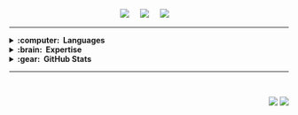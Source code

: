 


<p align="center">
  <a href="mailto:jacklhanlon@yahoo.co.uk"><img src="https://img.shields.io/badge/email-%23D14836.svg?&style=for-the-badge&logo=gmail&logoColor=white" /></a>&nbsp;&nbsp;&nbsp;&nbsp;
  <a href="https://www.instagram.com/jackhanlonbrah/"><img src="https://img.shields.io/badge/instagram-%23dc2743.svg?&style=for-the-badge&logo=instagram&logoColor=white" /></a>&nbsp;&nbsp;&nbsp;&nbsp;
  <a href="https://www.linkedin.com/in/jack-hanlon-50267a125/"><img src="https://img.shields.io/badge/linkedin-%230077B5.svg?&style=for-the-badge&logo=linkedin&logoColor=white" /></a>&nbsp;&nbsp;&nbsp;&nbsp;
  </a>
</p>

<hr/>

<details>
  <summary><b>:computer: &nbsp;Languages</b></summary>
  <br/>

![Java](https://img.shields.io/badge/JAVA-007396.svg?&style=flat&logo=java&logoColor=white)&nbsp;
![Python](https://img.shields.io/badge/PYTHON-3776AB.svg?&style=flat&logo=python&logoColor=white)&nbsp;
![C](https://img.shields.io/badge/C-3b3b3b.svg?&style=flat&logo=c&logoColor=white)&nbsp;
![HTML5](https://img.shields.io/badge/HTML5-E34F26.svg?&style=flat&logo=html5&logoColor=white)&nbsp;
![CSS3](https://img.shields.io/badge/CSS3-%231572B6.svg?&style=flat&logo=css3&logoColor=white)&nbsp;
![JavaScript](https://img.shields.io/badge/JAVASCRIPT-323330.svg?&style=flat&logo=javascript&logoColor=%23F7DF1E)\
![PHP](https://img.shields.io/badge/PHP-%231572B6.svg?&style=flat&logo=php&logoColor=white)&nbsp;
![R](https://img.shields.io/badge/R-%231572B6.svg?&style=flat&logo=r&logoColor=white)&nbsp;
![MATLAB](https://img.shields.io/badge/MATLAB-%231572B6.svg?&style=flat&logo=matlab&logoColor=white)&nbsp;
![ASSEMBLY](https://img.shields.io/badge/ASSEMBLY-%231572B6.svg?&style=flat&logo=assembly&logoColor=white)&nbsp;
</details>

<!--
Details
-->

<details>
  <summary><b>:brain: &nbsp;Expertise</b></summary>
  <br/>


![Git](https://img.shields.io/badge/GIT-%23F05033.svg?&style=flat&logo=git&logoColor=white)&nbsp;
![GitHub](https://img.shields.io/badge/GITHUB-%23121011.svg?&style=flat&logo=github&logoColor=white)&nbsp;
![GitLab](https://img.shields.io/badge/GITLAB-%23181717.svg?&style=flat&logo=gitlab&logoColor=white)&nbsp;
![Atom](https://img.shields.io/badge/ATOM-007ACC.svg?&style=flat&logo=atom)&nbsp;
![REACT](https://img.shields.io/badge/REACT-%2320232a.svg?style=flat&logo=react&logoColor=%2361DAFB)&nbsp;
![VUE](https://img.shields.io/badge/VUE-%2320232a.svg?style=flat&logo=vue&logoColor=%2361DAFB)&nbsp;
![DJANGO](https://img.shields.io/badge/DJANGO-%2320232a.svg?style=flat&logo=django&logoColor=%2361DAFB)&nbsp;
</details>

<!--
Details
-->

<details>
  <summary><b>:gear: &nbsp;GitHub Stats</b></summary>
  <br/>
    <p align="center">
        <img height="137px" src="https://github-readme-streak-stats.herokuapp.com/?user=jack-hanlon&hide_border=true&theme=nightowl" />
    </p>
    <p align="center">
        <img height="137px" src="https://github-readme-stats.vercel.app/api?username=jack-hanlon&hide_title=true&hide_border=true&show_icons=true&include_all_commits=true&count_private=true&line_height=21&theme=nightowl" /> <img height="137px" src="https://github-readme-stats.vercel.app/api/top-langs/?username=jack-hanlon&hide=html&hide_title=true&hide_border=true&layout=compact&langs_count=8&theme=nightowl" />
    </p>
</details>

<hr/>
<br/>

<p align="right">
<img src="https://komarev.com/ghpvc/?username=jack-hanlon&style=plastic&label=Views"><img>
<img src="https://badges.pufler.dev/visits/jack-hanlon/jack-hanlon?color=black&logo=github" />
</p>

